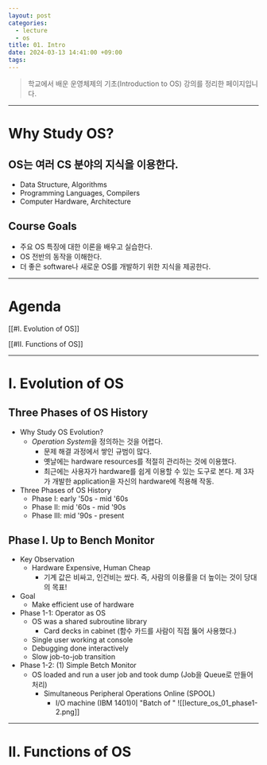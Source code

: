 ```yaml
---
layout: post
categories:
  - lecture
  - os
title: 01. Intro
date: 2024-03-13 14:41:00 +09:00
tags:
---
```


>학교에서 배운 운영체제의 기초(Introduction to OS) 강의를 정리한 페이지입니다.

---
# Why Study OS?

## OS는 여러 CS 분야의 지식을 이용한다.

- Data Structure, Algorithms
- Programming Languages, Compilers
- Computer Hardware, Architecture

## Course Goals

- 주요 OS 특징에 대한 이론을 배우고 실습한다.
- OS 전반의 동작을 이해한다.
- 더 좋은 software나 새로운 OS를 개발하기 위한 지식을 제공한다.

---

# Agenda

[[#I. Evolution of OS]]

[[#II. Functions of OS]]

----

# I. Evolution of OS

## Three Phases of OS History

- Why Study OS Evolution?
	- *Operation System*을 정의하는 것을 어렵다.
		- 문제 해결 과정에서 쌓인 규범이 많다.
		- 옛날에는 hardware resources를 적절히 관리하는 것에 이용했다.
		- 최근에는 사용자가 hardware를 쉽게 이용할 수 있는 도구로 본다. 제 3자가 개발한 application을 자신의 hardware에 적용해 작동.
- Three Phases of OS History
	- Phase I: early \'50s - mid \'60s
	- Phase II: mid \'60s - mid \'90s
	- Phase III: mid \'90s - present

## Phase I. Up to Bench Monitor

- Key Observation
	- Hardware Expensive, Human Cheap
		- 기계 값은 비싸고, 인건비는 쌌다. 즉, 사람의 이용률을 더 높이는 것이 당대의 목표!
- Goal
	- Make efficient use of hardware
- Phase 1-1: Operator as OS
	- OS was a shared subroutine library
		- Card decks in cabinet (함수 카드를 사람이 직접 뚫어 사용했다.)
	- Single user working at console
	- Debugging done interactively
	- Slow job-to-job transition
- Phase 1-2: (1) Simple Betch Monitor
	- OS loaded and run a user job and took dump (Job을 Queue로 만들어 처리)
		- Simultaneous Peripheral Operations Online (SPOOL)
			- I/O machine (IBM 1401)이 "Batch of "
	![[lecture_os_01_phase1-2.png]]

---

# II. Functions of OS